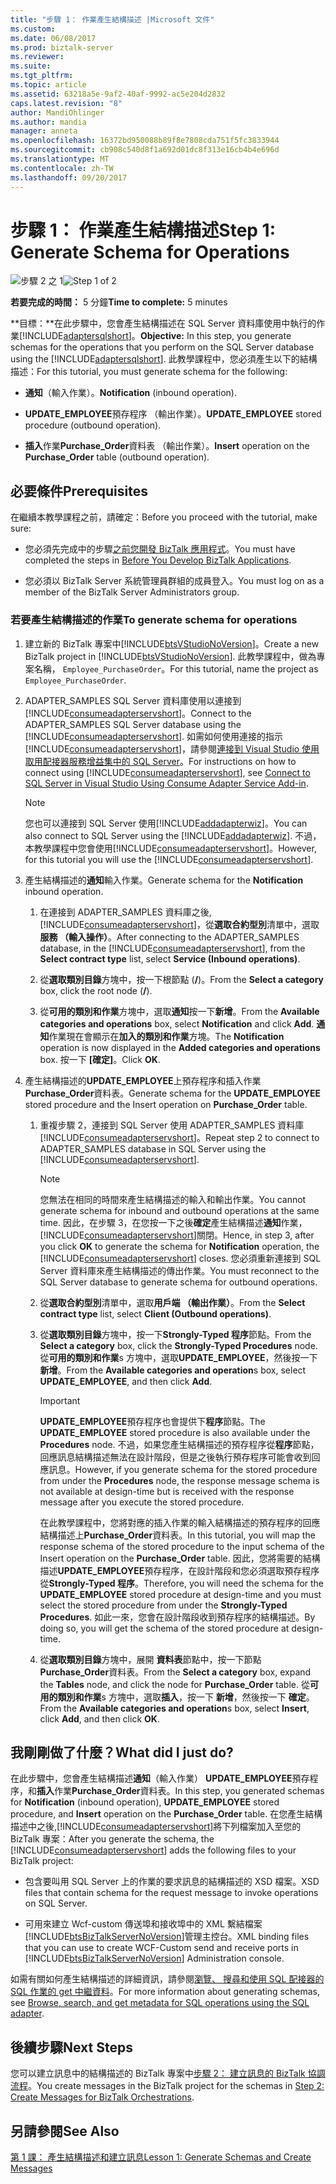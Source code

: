 ```yaml
---
title: "步驟 1： 作業產生結構描述 |Microsoft 文件"
ms.custom: 
ms.date: 06/08/2017
ms.prod: biztalk-server
ms.reviewer: 
ms.suite: 
ms.tgt_pltfrm: 
ms.topic: article
ms.assetid: 63218a5e-9af2-40af-9992-ac5e204d2832
caps.latest.revision: "8"
author: MandiOhlinger
ms.author: mandia
manager: anneta
ms.openlocfilehash: 16372bd950088b89f8e7808cda751f5fc3833944
ms.sourcegitcommit: cb908c540d8f1a692d01dc8f313e16cb4b4e696d
ms.translationtype: MT
ms.contentlocale: zh-TW
ms.lasthandoff: 09/20/2017
---
```

# <a name="step-1-generate-schema-for-operations"></a><span data-ttu-id="147fb-102">步驟 1： 作業產生結構描述</span><span class="sxs-lookup"><span data-stu-id="147fb-102">Step 1: Generate Schema for Operations</span></span>
<span data-ttu-id="147fb-103">![步驟 2 之 1](../../adapters-and-accelerators/adapter-sql/media/step-1of2.gif "Step_1of2")</span><span class="sxs-lookup"><span data-stu-id="147fb-103">![Step 1 of 2](../../adapters-and-accelerators/adapter-sql/media/step-1of2.gif "Step_1of2")</span></span>  
  
 <span data-ttu-id="147fb-104">**若要完成的時間：** 5 分鐘</span><span class="sxs-lookup"><span data-stu-id="147fb-104">**Time to complete:** 5 minutes</span></span>  
  
 <span data-ttu-id="147fb-105">**目標：**在此步驟中，您會產生結構描述在 SQL Server 資料庫使用中執行的作業[!INCLUDE[adaptersqlshort](../../includes/adaptersqlshort-md.md)]。</span><span class="sxs-lookup"><span data-stu-id="147fb-105">**Objective:** In this step, you generate schemas for the operations that you perform on the SQL Server database using the [!INCLUDE[adaptersqlshort](../../includes/adaptersqlshort-md.md)].</span></span> <span data-ttu-id="147fb-106">此教學課程中，您必須產生以下的結構描述：</span><span class="sxs-lookup"><span data-stu-id="147fb-106">For this tutorial, you must generate schema for the following:</span></span>  
  
-   <span data-ttu-id="147fb-107">**通知**（輸入作業）。</span><span class="sxs-lookup"><span data-stu-id="147fb-107">**Notification** (inbound operation).</span></span>  
  
-   <span data-ttu-id="147fb-108">**UPDATE_EMPLOYEE**預存程序 （輸出作業）。</span><span class="sxs-lookup"><span data-stu-id="147fb-108">**UPDATE_EMPLOYEE** stored procedure (outbound operation).</span></span>  
  
-   <span data-ttu-id="147fb-109">**插入**作業**Purchase_Order**資料表 （輸出作業）。</span><span class="sxs-lookup"><span data-stu-id="147fb-109">**Insert** operation on the **Purchase_Order** table (outbound operation).</span></span>  
  
## <a name="prerequisites"></a><span data-ttu-id="147fb-110">必要條件</span><span class="sxs-lookup"><span data-stu-id="147fb-110">Prerequisites</span></span>  
 <span data-ttu-id="147fb-111">在繼續本教學課程之前，請確定：</span><span class="sxs-lookup"><span data-stu-id="147fb-111">Before you proceed with the tutorial, make sure:</span></span>  
  
-   <span data-ttu-id="147fb-112">您必須先完成中的步驟[之前您開發 BizTalk 應用程式](http://msdn.microsoft.com/library/3539741d-5266-43d4-9b7b-73e82f0ed4f6)。</span><span class="sxs-lookup"><span data-stu-id="147fb-112">You must have completed the steps in [Before You Develop BizTalk Applications](http://msdn.microsoft.com/library/3539741d-5266-43d4-9b7b-73e82f0ed4f6).</span></span>  
  
-   <span data-ttu-id="147fb-113">您必須以 BizTalk Server 系統管理員群組的成員登入。</span><span class="sxs-lookup"><span data-stu-id="147fb-113">You must log on as a member of the BizTalk Server Administrators group.</span></span>  
  
### <a name="to-generate-schema-for-operations"></a><span data-ttu-id="147fb-114">若要產生結構描述的作業</span><span class="sxs-lookup"><span data-stu-id="147fb-114">To generate schema for operations</span></span>  
  
1.  <span data-ttu-id="147fb-115">建立新的 BizTalk 專案中[!INCLUDE[btsVStudioNoVersion](../../includes/btsvstudionoversion-md.md)]。</span><span class="sxs-lookup"><span data-stu-id="147fb-115">Create a new BizTalk project in [!INCLUDE[btsVStudioNoVersion](../../includes/btsvstudionoversion-md.md)].</span></span> <span data-ttu-id="147fb-116">此教學課程中，做為專案名稱， `Employee_PurchaseOrder`。</span><span class="sxs-lookup"><span data-stu-id="147fb-116">For this tutorial, name the project as `Employee_PurchaseOrder`.</span></span>  
  
2.  <span data-ttu-id="147fb-117">ADAPTER_SAMPLES SQL Server 資料庫使用以連接到[!INCLUDE[consumeadapterservshort](../../includes/consumeadapterservshort-md.md)]。</span><span class="sxs-lookup"><span data-stu-id="147fb-117">Connect to the ADAPTER_SAMPLES SQL Server database using the [!INCLUDE[consumeadapterservshort](../../includes/consumeadapterservshort-md.md)].</span></span> <span data-ttu-id="147fb-118">如需如何使用連接的指示[!INCLUDE[consumeadapterservshort](../../includes/consumeadapterservshort-md.md)]，請參閱[連接到 Visual Studio 使用取用配接器服務增益集中的 SQL Server](../../adapters-and-accelerators/adapter-sql/connect-to-sql-server-in-visual-studio-using-the-consume-adapter-service-add-in.md)。</span><span class="sxs-lookup"><span data-stu-id="147fb-118">For instructions on how to connect using [!INCLUDE[consumeadapterservshort](../../includes/consumeadapterservshort-md.md)], see [Connect to SQL Server in Visual Studio Using Consume Adapter Service Add-in](../../adapters-and-accelerators/adapter-sql/connect-to-sql-server-in-visual-studio-using-the-consume-adapter-service-add-in.md).</span></span>  
  
    > [!NOTE]
    >  <span data-ttu-id="147fb-119">您也可以連接到 SQL Server 使用[!INCLUDE[addadapterwiz](../../includes/addadapterwiz-md.md)]。</span><span class="sxs-lookup"><span data-stu-id="147fb-119">You can also connect to SQL Server using the [!INCLUDE[addadapterwiz](../../includes/addadapterwiz-md.md)].</span></span> <span data-ttu-id="147fb-120">不過，本教學課程中您會使用[!INCLUDE[consumeadapterservshort](../../includes/consumeadapterservshort-md.md)]。</span><span class="sxs-lookup"><span data-stu-id="147fb-120">However, for this tutorial you will use the [!INCLUDE[consumeadapterservshort](../../includes/consumeadapterservshort-md.md)].</span></span>  
  
3.  <span data-ttu-id="147fb-121">產生結構描述的**通知**輸入作業。</span><span class="sxs-lookup"><span data-stu-id="147fb-121">Generate schema for the **Notification** inbound operation.</span></span>  
  
    1.  <span data-ttu-id="147fb-122">在連接到 ADAPTER_SAMPLES 資料庫之後, [!INCLUDE[consumeadapterservshort](../../includes/consumeadapterservshort-md.md)]，從**選取合約型別**清單中，選取**服務 （輸入操作）**。</span><span class="sxs-lookup"><span data-stu-id="147fb-122">After connecting to the ADAPTER_SAMPLES database, in the [!INCLUDE[consumeadapterservshort](../../includes/consumeadapterservshort-md.md)], from the **Select contract type** list, select **Service (Inbound operations)**.</span></span>  
  
    2.  <span data-ttu-id="147fb-123">從**選取類別目錄**方塊中，按一下根節點 (**/**)。</span><span class="sxs-lookup"><span data-stu-id="147fb-123">From the **Select a category** box, click the root node (**/**).</span></span>  
  
    3.  <span data-ttu-id="147fb-124">從**可用的類別和作業**方塊中，選取**通知**按一下**新增**。</span><span class="sxs-lookup"><span data-stu-id="147fb-124">From the **Available categories and operations** box, select **Notification** and click **Add**.</span></span> <span data-ttu-id="147fb-125">**通知**作業現在會顯示在**加入的類別和作業**方塊。</span><span class="sxs-lookup"><span data-stu-id="147fb-125">The **Notification** operation is now displayed in the **Added categories and operations** box.</span></span> <span data-ttu-id="147fb-126">按一下 **[確定]**。</span><span class="sxs-lookup"><span data-stu-id="147fb-126">Click **OK**.</span></span>  
  
4.  <span data-ttu-id="147fb-127">產生結構描述的**UPDATE_EMPLOYEE**上預存程序和插入作業**Purchase_Order**資料表。</span><span class="sxs-lookup"><span data-stu-id="147fb-127">Generate schema for the **UPDATE_EMPLOYEE** stored procedure and the Insert operation on **Purchase_Order** table.</span></span>  
  
    1.  <span data-ttu-id="147fb-128">重複步驟 2，連接到 SQL Server 使用 ADAPTER_SAMPLES 資料庫[!INCLUDE[consumeadapterservshort](../../includes/consumeadapterservshort-md.md)]。</span><span class="sxs-lookup"><span data-stu-id="147fb-128">Repeat step 2 to connect to ADAPTER_SAMPLES database in SQL Server using the [!INCLUDE[consumeadapterservshort](../../includes/consumeadapterservshort-md.md)].</span></span>  
  
        > [!NOTE]
        >  <span data-ttu-id="147fb-129">您無法在相同的時間來產生結構描述的輸入和輸出作業。</span><span class="sxs-lookup"><span data-stu-id="147fb-129">You cannot generate schema for inbound and outbound operations at the same time.</span></span> <span data-ttu-id="147fb-130">因此，在步驟 3，在您按一下之後**確定**產生結構描述**通知**作業，[!INCLUDE[consumeadapterservshort](../../includes/consumeadapterservshort-md.md)]關閉。</span><span class="sxs-lookup"><span data-stu-id="147fb-130">Hence, in step 3, after you click **OK** to generate the schema for **Notification** operation, the [!INCLUDE[consumeadapterservshort](../../includes/consumeadapterservshort-md.md)] closes.</span></span> <span data-ttu-id="147fb-131">您必須重新連接到 SQL Server 資料庫來產生結構描述的傳出作業。</span><span class="sxs-lookup"><span data-stu-id="147fb-131">You must reconnect to the SQL Server database to generate schema for outbound operations.</span></span>  
  
    2.  <span data-ttu-id="147fb-132">從**選取合約型別**清單中，選取**用戶端 （輸出作業）**。</span><span class="sxs-lookup"><span data-stu-id="147fb-132">From the **Select contract type** list, select **Client (Outbound operations)**.</span></span>  
  
    3.  <span data-ttu-id="147fb-133">從**選取類別目錄**方塊中，按一下**Strongly-Typed 程序**節點。</span><span class="sxs-lookup"><span data-stu-id="147fb-133">From the **Select a category** box, click the **Strongly-Typed Procedures** node.</span></span> <span data-ttu-id="147fb-134">從**可用的類別和作業**s 方塊中，選取**UPDATE_EMPLOYEE**，然後按一下 **新增**。</span><span class="sxs-lookup"><span data-stu-id="147fb-134">From the **Available categories and operation**s box, select **UPDATE_EMPLOYEE**, and then click **Add**.</span></span>  
  
        > [!IMPORTANT]
        >  <span data-ttu-id="147fb-135">**UPDATE_EMPLOYEE**預存程序也會提供下**程序**節點。</span><span class="sxs-lookup"><span data-stu-id="147fb-135">The **UPDATE_EMPLOYEE** stored procedure is also available under the **Procedures** node.</span></span> <span data-ttu-id="147fb-136">不過，如果您產生結構描述的預存程序從**程序**節點，回應訊息結構描述無法在設計階段，但是之後執行預存程序可能會收到回應訊息。</span><span class="sxs-lookup"><span data-stu-id="147fb-136">However, if you generate schema for the stored procedure from under the **Procedures** node, the response message schema is not available at design-time but is received with the response message after you execute the stored procedure.</span></span>  
        >   
        >  <span data-ttu-id="147fb-137">在此教學課程中，您將對應的插入作業的輸入結構描述的預存程序的回應結構描述上**Purchase_Order**資料表。</span><span class="sxs-lookup"><span data-stu-id="147fb-137">In this tutorial, you will map the response schema of the stored procedure to the input schema of the Insert operation on the **Purchase_Order** table.</span></span> <span data-ttu-id="147fb-138">因此，您將需要的結構描述**UPDATE_EMPLOYEE**預存程序，在設計階段和您必須選取預存程序從**Strongly-Typed 程序**。</span><span class="sxs-lookup"><span data-stu-id="147fb-138">Therefore, you will need the schema for the **UPDATE_EMPLOYEE** stored procedure at design-time and you must select the stored procedure from under the **Strongly-Typed Procedures**.</span></span> <span data-ttu-id="147fb-139">如此一來，您會在設計階段收到預存程序的結構描述。</span><span class="sxs-lookup"><span data-stu-id="147fb-139">By doing so, you will get the schema of the stored procedure at design-time.</span></span>  
  
    4.  <span data-ttu-id="147fb-140">從**選取類別目錄**方塊中，展開 **資料表**節點中，按一下節點**Purchase_Order**資料表。</span><span class="sxs-lookup"><span data-stu-id="147fb-140">From the **Select a category** box, expand the **Tables** node, and click the node for **Purchase_Order** table.</span></span> <span data-ttu-id="147fb-141">從**可用的類別和作業**s 方塊中，選取**插入**，按一下 **新增**，然後按一下 **確定**。</span><span class="sxs-lookup"><span data-stu-id="147fb-141">From the **Available categories and operation**s box, select **Insert**, click **Add**, and then click **OK**.</span></span>  
  
## <a name="what-did-i-just-do"></a><span data-ttu-id="147fb-142">我剛剛做了什麼？</span><span class="sxs-lookup"><span data-stu-id="147fb-142">What did I just do?</span></span>  
 <span data-ttu-id="147fb-143">在此步驟中，您會產生結構描述**通知**（輸入作業） **UPDATE_EMPLOYEE**預存程序，和**插入**作業**Purchase_Order**資料表。</span><span class="sxs-lookup"><span data-stu-id="147fb-143">In this step, you generated schemas for **Notification** (inbound operation), **UPDATE_EMPLOYEE** stored procedure, and **Insert** operation on the **Purchase_Order** table.</span></span> <span data-ttu-id="147fb-144">在您產生結構描述中之後,[!INCLUDE[consumeadapterservshort](../../includes/consumeadapterservshort-md.md)]將下列檔案加入至您的 BizTalk 專案：</span><span class="sxs-lookup"><span data-stu-id="147fb-144">After you generate the schema, the [!INCLUDE[consumeadapterservshort](../../includes/consumeadapterservshort-md.md)] adds the following files to your BizTalk project:</span></span>  
  
-   <span data-ttu-id="147fb-145">包含要叫用 SQL Server 上的作業的要求訊息的結構描述的 XSD 檔案。</span><span class="sxs-lookup"><span data-stu-id="147fb-145">XSD files that contain schema for the request message to invoke operations on SQL Server.</span></span>  
  
-   <span data-ttu-id="147fb-146">可用來建立 Wcf-custom 傳送埠和接收埠中的 XML 繫結檔案[!INCLUDE[btsBizTalkServerNoVersion](../../includes/btsbiztalkservernoversion-md.md)]管理主控台。</span><span class="sxs-lookup"><span data-stu-id="147fb-146">XML binding files that you can use to create WCF-Custom send and receive ports in [!INCLUDE[btsBizTalkServerNoVersion](../../includes/btsbiztalkservernoversion-md.md)] Administration console.</span></span>  
  
 <span data-ttu-id="147fb-147">如需有關如何產生結構描述的詳細資訊，請參閱[瀏覽、 搜尋和使用 SQL 配接器的 SQL 作業的 get 中繼資料](../../adapters-and-accelerators/adapter-sql/browse-search-and-get-metadata-for-sql-operations-using-the-sql-adapter.md)。</span><span class="sxs-lookup"><span data-stu-id="147fb-147">For more information about generating schemas, see [Browse, search, and get metadata for SQL operations using the SQL adapter](../../adapters-and-accelerators/adapter-sql/browse-search-and-get-metadata-for-sql-operations-using-the-sql-adapter.md).</span></span>  
  
## <a name="next-steps"></a><span data-ttu-id="147fb-148">後續步驟</span><span class="sxs-lookup"><span data-stu-id="147fb-148">Next Steps</span></span>  
 <span data-ttu-id="147fb-149">您可以建立訊息中的結構描述的 BizTalk 專案中[步驟 2： 建立訊息的 BizTalk 協調流程](../../adapters-and-accelerators/adapter-sql/step-2-create-messages-for-biztalk-orchestrations.md)。</span><span class="sxs-lookup"><span data-stu-id="147fb-149">You create messages in the BizTalk project for the schemas in [Step 2: Create Messages for BizTalk Orchestrations](../../adapters-and-accelerators/adapter-sql/step-2-create-messages-for-biztalk-orchestrations.md).</span></span>  
  
## <a name="see-also"></a><span data-ttu-id="147fb-150">另請參閱</span><span class="sxs-lookup"><span data-stu-id="147fb-150">See Also</span></span>  
 [<span data-ttu-id="147fb-151">第 1 課： 產生結構描述和建立訊息</span><span class="sxs-lookup"><span data-stu-id="147fb-151">Lesson 1: Generate Schemas and Create Messages</span></span>](../../adapters-and-accelerators/adapter-sql/lesson-1-generate-schemas-and-create-messages.md)